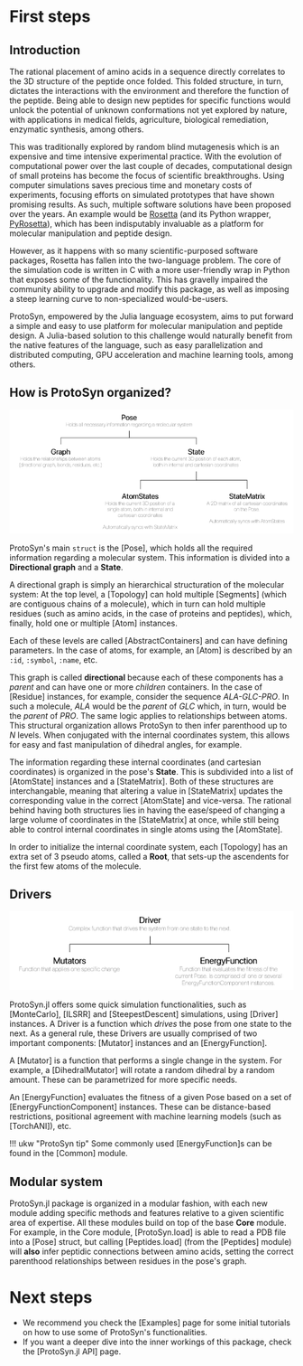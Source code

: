# First steps

## Introduction

The rational placement of amino acids in a sequence directly correlates to the 3D structure of the peptide once folded. This folded structure, in turn, dictates the interactions with the environment and therefore the function of the peptide. Being able to design new peptides for specific functions would unlock the potential of unknown conformations not yet explored by nature, with applications in medical fields, agriculture, biological remediation, enzymatic synthesis, among others. 

This was traditionally explored by random blind mutagenesis which is an expensive and time intensive experimental practice. With the evolution of computational power over the last couple of decades, computational design of small proteins has become the focus of scientific breakthroughs. Using computer simulations saves precious time and monetary costs of experiments, focusing efforts on simulated prototypes that have shown promising results. As such, multiple software solutions have been proposed over the years. An example would be [Rosetta](https://www.rosettacommons.org/software) (and its Python wrapper, [PyRosetta](http://www.pyrosetta.org/)), which has been indisputably invaluable as a platform for molecular manipulation and peptide design.

However, as it happens with so many scientific-purposed software packages, Rosetta has fallen into the two-language problem. The core of the simulation code is written in C with a more user-friendly wrap in Python that exposes some of the functionality. This has gravelly impaired the community ability to upgrade and modify this package, as well as imposing a steep learning curve to non-specialized would-be-users.

ProtoSyn, empowered by the Julia language ecosystem, aims to put forward a simple and easy to use platform for molecular manipulation and peptide design. A Julia-based solution to this challenge would naturally benefit from the native features of the language, such as easy parallelization and distributed computing, GPU acceleration and machine learning tools, among others.
  

## How is ProtoSyn organized?

![organization](../assets/ProtoSyn-organization.png)

ProtoSyn's main `struct` is the [Pose], which holds all the required information regarding a molecular system. This information is divided into a **Directional graph** and a **State**.

A directional graph is simply an hierarchical structuration of the molecular system:
At the top level, a [Topology] can hold multiple [Segments] \(which are contiguous chains of a molecule), which in turn can hold multiple residues (such as amino acids, in the case of proteins and peptides), which, finally, hold one or multiple [Atom] instances.

Each of these levels are called [AbstractContainers] and can have defining parameters. In the case of atoms, for example, an [Atom] is described by an `:id`, `:symbol`, `:name`, etc.

This graph is called **directional** because each of these components has a _parent_ and can have one or more _children_ containers. In the case of [Residue] instances, for example, consider the sequence _ALA-GLC-PRO_. In such a molecule, _ALA_ would be the _parent_ of _GLC_ which, in turn, would be the _parent_ of _PRO_. The same logic applies to relationships between atoms. This structural organization allows ProtoSyn to then infer parenthood up to _N_ levels. When conjugated with the internal coordinates system, this allows for easy and fast manipulation of dihedral angles, for example.

The information regarding these internal coordinates (and cartesian coordinates) is organized in the pose's **State**. This is subdivided into a list of [AtomState] instances and a [StateMatrix]. Both of these structures are interchangable, meaning that altering a value in [StateMatrix] updates the corresponding value in the correct [AtomState] and vice-versa. The rational behind having both structures lies in having the ease/speed of changing a large volume of coordinates in the [StateMatrix] at once, while still being able to control internal coordinates in single atoms using the [AtomState].

In order to initialize the internal coordinate system, each [Topology] has an extra set of 3 pseudo atoms, called a **Root**, that sets-up the ascendents for the first few atoms of the molecule.

## Drivers

![organization](../assets/ProtoSyn-drivers.png)

ProtoSyn.jl offers some quick simulation functionalities, such as [MonteCarlo], [ILSRR] and [SteepestDescent] simulations, using [Driver] instances. A Driver is a function which _drives_ the pose from one state to the next. As a general rule, these Drivers are usually comprised of two important components: [Mutator] instances and an [EnergyFunction].

A [Mutator] is a function that performs a single change in the system. For example, a [DihedralMutator] will rotate a random dihedral by a random amount. These can be parametrized for more specific needs.

An [EnergyFunction] evaluates the fitness of a given Pose based on a set of [EnergyFunctionComponent] instances. These can be distance-based restrictions, positional agreement with machine learning models (such as [TorchANI]), etc. 

!!! ukw "ProtoSyn tip"
    Some commonly used [EnergyFunction]s can be found in the [Common] module.

## Modular system

ProtoSyn.jl package is organized in a modular fashion, with each new module adding specific methods and features relative to a given scientific area of expertise. All these modules build on top of the base **Core** module. For example, in the Core module, [ProtoSyn.load] is able to read a PDB file into a [Pose] struct, but calling [Peptides.load] \(from the [Peptides] module) will **also** infer peptidic connections between amino acids, setting the correct parenthood relationships between residues in the pose's graph.

# Next steps

* We recommend you check the [Examples] page for some initial tutorials on how to use some of ProtoSyn's functionalities.
* If you want a deeper dive into the inner workings of this package, check the [ProtoSyn.jl API] page. 
